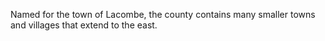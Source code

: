 Named for the town of Lacombe, the county contains many smaller towns and villages that extend to the east. 